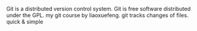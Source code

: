Git is a distributed version control system.
Git is free software distributed under the GPL.
my git course by liaoxuefeng.
git tracks changes of files. 
quick & simple